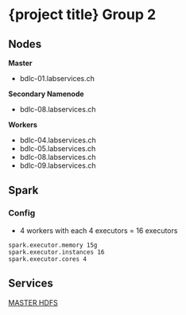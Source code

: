 # {project title} Group 2

## Nodes

**Master**

- bdlc-01.labservices.ch

**Secondary Namenode**

- bdlc-08.labservices.ch

**Workers**

- bdlc-04.labservices.ch
- bdlc-05.labservices.ch
- bdlc-08.labservices.ch
- bdlc-09.labservices.ch

## Spark

### Config
- 4 workers with each 4 executors = 16 executors
```
spark.executor.memory 15g
spark.executor.instances 16
spark.executor.cores 4
```

## Services

[MASTER HDFS](http://bdlc-01.labservices.ch:9870/dfshealth.html#tab-overview)
